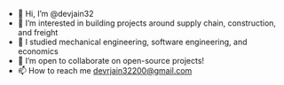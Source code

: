- 👋 Hi, I’m @devjain32
- 👀 I’m interested in building projects around supply chain, construction, and freight
- 🌱 I studied mechanical engineering, software engineering, and economics
- 💞️ I’m open to collaborate on open-source projects!
- 📫 How to reach me devrjain32200@gmail.com

<!---
devjain32/devjain32 is a ✨ special ✨ repository because its `README.md` (this file) appears on your GitHub profile.
You can click the Preview link to take a look at your changes.
--->
